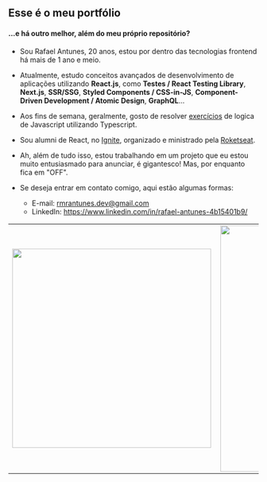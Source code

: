 ## Esse é o meu portfólio
#### ...e há outro melhor, além do meu próprio repositório?

-  Sou Rafael Antunes, 20 anos, estou por dentro das tecnologias frontend há mais de 1 ano e meio. 

- Atualmente, estudo conceitos avançados de desenvolvimento de aplicações utilizando **React.js**, como **Testes / React Testing Library**, **Next.js**, **SSR/SSG**,  **Styled Components / CSS-in-JS**, **Component-Driven Development / Atomic Design**, **GraphQL**... 

- Aos fins de semana, geralmente, gosto de resolver [exercícios](https://github.com/rmrantunes/exercises) de logica de Javascript utilizando Typescript.

- Sou alumni de React, no [Ignite](https://rocketseat.com.br/ignite), organizado e ministrado pela [Roketseat](https://rocketseat.com.br/).

- Ah, além de tudo isso, estou trabalhando em um projeto que eu estou muito entusiasmado para anunciar, é gigantesco! Mas, por enquanto fica em "OFF".

-  Se deseja entrar em contato comigo, aqui estão algumas formas:
    -  E-mail: rmrantunes.dev@gmail.com 
    -  LinkedIn: https://www.linkedin.com/in/rafael-antunes-4b15401b9/



<center>
  <table>
    <tr>
      <td>
        <img
          width="400px"
          align="left"
          src="https://github-readme-stats.vercel.app/api/top-langs/?username=rmrantunes&layout=compact&theme=dark&show_icons=true&langs_count=6&hide=jupyter%20notebook" 
        />
      </td>
      <td>
        <img
          width="495px"
          align="left"
          src="https://github-readme-stats.vercel.app/api?username=rmrantunes&theme=dark&layout=compact&hide=prs"
        />
      </td>
    <tr>
  </table>
</center>
